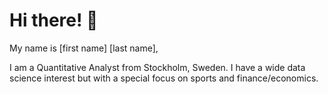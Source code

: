 # Hi there! :wave:

My name is [first name] [last name],<br/>

I am a Quantitative Analyst from Stockholm, Sweden. I have a wide data science interest but with a special focus on sports and finance/economics.

